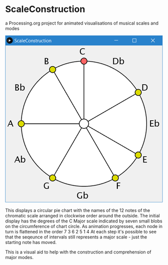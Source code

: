 # ScaleConstruction

a Processing.org project for animated visualisations of  musical scales and modes

![Initial Appearance](https://github.com/B-P-THOMAS/ScaleConstruction/blob/master/Snap01.png)

This displays a circular pie chart with the names of the 12 notes of the chromatic scale arranged in clockwise order around the outside.
The initial display has the degrees of the C Major scale indicated by seven small blobs on the circumference of chart circle. 
As animation progresses, each node in turn is flattened in the order 7 3 6 2 5 1 4
At each step it's possible to see that the seqeunce of intervals still represents a major scale - just the starting note has moved.

This is a visual aid to help with the construction and comprehension of major modes.
